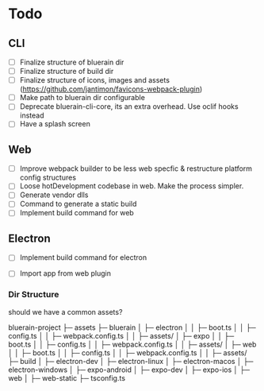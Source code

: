 # Todo

## CLI
- [ ] Finalize structure of bluerain dir
- [ ] Finalize structure of build dir
- [ ] Finalize structure of icons, images and assets (https://github.com/jantimon/favicons-webpack-plugin)
- [ ] Make path to bluerain dir configurable
- [ ] Deprecate bluerain-cli-core, its an extra overhead. Use oclif hooks instead
- [ ] Have a splash screen

## Web
- [ ] Improve webpack builder to be less web specfic & restructure platform config structures
- [ ] Loose hotDevelopment codebase in web. Make the process simpler.
- [ ] Generate vendor dlls
- [ ] Command to generate a static build
- [ ] Implement build command for web

## Electron
- [ ] Implement build command for electron
- [ ] Import app from web plugin







### Dir Structure

should we have a common assets?

bluerain-project
├─ assets
├─ bluerain
│  ├─ electron
│  │  ├─ boot.ts
│  │  ├─ config.ts
│  │  ├─ webpack.config.ts
│  │  ├─ assets/
│  ├─ expo
│  │  ├─ boot.ts
│  │  ├─ config.ts
│  │  ├─ webpack.config.ts
│  │  ├─ assets/
│  ├─ web
│  │  ├─ boot.ts
│  │  ├─ config.ts
│  │  ├─ webpack.config.ts
│  │  ├─ assets/
├─ build
│  ├─ electron-dev
│  ├─ electron-linux
│  ├─ electron-macos
│  ├─ electron-windows
│  ├─ expo-android
│  ├─ expo-dev
│  ├─ expo-ios
│  ├─ web
│  ├─ web-static
├─ tsconfig.ts